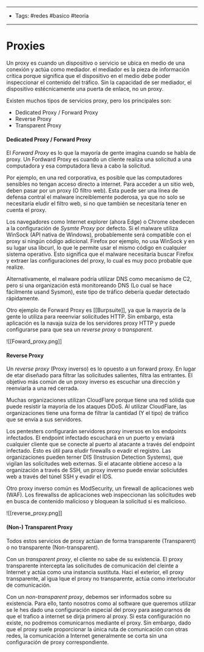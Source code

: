 ----
- Tags: #redes #basico #teoria 
----
# Proxies 

Un proxy es cuando un dispositivo o servicio se ubica en medio de una conexión y actúa como mediador. el mediador es la pieza de información crítica porque significa que el dispositivo en el medio debe poder inspeccionar el contenido del tráfico. Sin la capacidad de ser mediador, el dispositivo estécnicamente una puerta de enlace, no un proxy.

Existen muchos tipos de servicios proxy, pero los principales son:

- Dedicated Proxy / Forward Proxy
- Reverse Proxy
- Transparent Proxy 
#### Dedicated Proxy / Forward Proxy 

El *Forward Proxy* es lo que la mayoría de gente imagina cuando se habla de proxy. Un Fordward Proxy es cuando un cliente realiza una solicitud a una computadora y esa computadora lleva a cabo la solicitud.

Por ejemplo, en una red corporativa, es posible que las computadores sensibles no tengan acceso directo a internet. Para acceder a un sitio web, deben pasar por un proxy (O filtro web). Esta puede ser una línea de defensa contral el malware increiblemente poderosa, ya que no solo se necesitaría eludir el filtro web, si no que también se necesitaría tener en cuenta el proxy. 

Los navegadores como Internet explorer (ahora Edge) o Chrome obedecen a la configuración de *Sysmte Proxy* por defecto. Si el malware utiliza WinSock (API nativa de Windows), probablemente será compatible con el proxy si ningún código adicional. Firefox por ejemplo, no usa WinSock y en su lugar usa libcurl, lo que le permite usar el mismo código en cualquier sistema operativo. Esto significa que el malware necesitaría buscar Firefox y extraer las configuraciones del proxy, lo cual es muy poco probable que realize.

Alternativamente, el malware podría utilizar DNS como mecanismo de C2, pero si una organización está monitoreando DNS (Lo cual se hace fácilmente usand Sysmon), este tipo de tráfico debería quedar detectado rápidamente.

Otro ejemplo de Forward Proxy es [[Burpsuite]], ya que la mayoría de la gente lo utiliza para reeenviar solicitudes HTTP. Sin embargo, esta aplicación es la navaja suiza de los servidores proxy HTTP y puede configurarse para que sea un *reverse proxy* o *transparent*. 

![[Foward_proxy.png]]

#### Reverse Proxy 

Un *reverse proxy* (Proxy inverso) es lo opuesto a un forward proxy. En lugar de etar diseñado para filtrar las solicitudes salientes, filtra las entrantes. El objetivo más común de un proxy inverso es escuchar una dirección y reenviarla a una red cerrada.

Muchas organizaciones utilizan CloudFlare porque tiene una red sólida que puede resistir la mayoría de los ataques DDoS. Al utilizar CloudFlare, las organizaciones tiene una forma de filtrar la cantidad (Y el tipo) de tráfico que se envía a sus servidores.

Los pentesters configurarán servidores proxy inversos en los endpoints infectados. El endpoint infectado escuchará en un puerto y enviará cualquier cliente que se conecte al puerto al atacante a través del endpoint infectado. Esto es útil para eludir firewalls o evadir el registro. Las organizaciones pueden terner DIS (Instrusion Detection Systems), que vigilan las solicitudes web externas. Si el atacante obtiene acceso a la organización a través de SSH, un proxy inverso puede enviar soliciutdes web a través del túnel SSH y evadir el IDS.

Otro proxy inverso común es ModSecurity, un firewall de aplicaciones web (WAF). Los firewallss de aplicaciones web inspeccionan las solicitudes web en busca de contenido malicioso y bloquean la solicitud si es malicioso. 

![[reverse_proxy.png]]

#### (Non-) Transparent Proxy

Todos estos servicios de proxy actúan de forma transparente (Transparent) o no transparente (Non-transparent).

Con un *transparent proxy*, el cliente no sabe de su existencia. El proxy transparente intercepta las solicitudes de comunicación del cleinte a Internet y actúa como una instancia sustituta. Haci el exterior, ell proxy transparente, al igua lque el proxy no transparente, actúa como interlocutor de comunicación.

Con un *non-transparent proxy*, debemos ser informados sobre su existencia. Para ello, tanto nosotros como al software que queremos utilizar se le hes dado una configuración especial del proxy para asegurarnos de que el trafico a internet se dirja primero al proxy. Si esta configuración no existe, no podremos comunicarnos mediante el proxy. Sin embargo, dado que el proxy suele proporcionar la única ruta de comunicación con otras redes, la comunicación a Internet generalmente se corta sin una configuración de proxy correspondiente. 